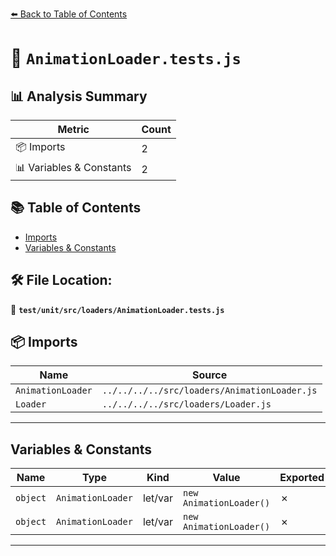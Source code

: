 [⬅️ Back to Table of Contents](../../../../index.md)

# 📄 `AnimationLoader.tests.js`

## 📊 Analysis Summary

| Metric | Count |
|--------|-------|
| 📦 Imports | 2 |
| 📊 Variables & Constants | 2 |

## 📚 Table of Contents

- [Imports](#imports)
- [Variables & Constants](#variables-constants)

## 🛠️ File Location:
📂 **`test/unit/src/loaders/AnimationLoader.tests.js`**

## 📦 Imports

| Name | Source |
|------|--------|
| `AnimationLoader` | `../../../../src/loaders/AnimationLoader.js` |
| `Loader` | `../../../../src/loaders/Loader.js` |


---

## Variables & Constants

| Name | Type | Kind | Value | Exported |
|------|------|------|-------|----------|
| `object` | `AnimationLoader` | let/var | `new AnimationLoader()` | ✗ |
| `object` | `AnimationLoader` | let/var | `new AnimationLoader()` | ✗ |


---